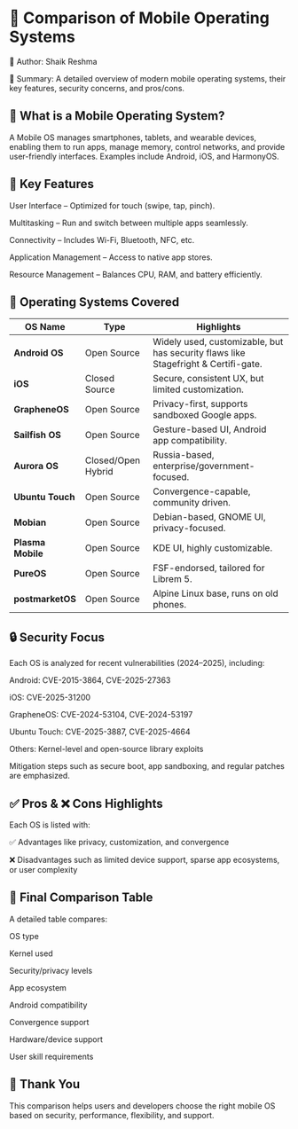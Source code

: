 # 📱 Comparison of Mobile Operating Systems

📄 Author: Shaik Reshma 

📘 Summary: A detailed overview of modern mobile operating systems, their key features, security concerns, and pros/cons.

🧠 What is a Mobile Operating System?
----------------------------------------------------------------------------------------------------------------------------------------------------------------------------------------------------------------
A Mobile OS manages smartphones, tablets, and wearable devices, enabling them to run apps, manage memory, control networks, and provide user-friendly interfaces. Examples include Android, iOS, and HarmonyOS.


🔑 Key Features
----------------------------------------------------------------------------------------------------------------------------------------------------------------------------------------------------------------
User Interface – Optimized for touch (swipe, tap, pinch).

Multitasking – Run and switch between multiple apps seamlessly.

Connectivity – Includes Wi-Fi, Bluetooth, NFC, etc.

Application Management – Access to native app stores.

Resource Management – Balances CPU, RAM, and battery efficiently.

🧾 Operating Systems Covered
----------------------------------------------------------------------------------------------------------------------------------------------------------------------------------------------------------------

| OS Name           | Type               | Highlights                                                                         |
| ----------------- | ------------------ | ---------------------------------------------------------------------------------- |
| **Android OS**    | Open Source        | Widely used, customizable, but has security flaws like Stagefright & Certifi-gate. |
| **iOS**           | Closed Source      | Secure, consistent UX, but limited customization.                                  |
| **GrapheneOS**    | Open Source        | Privacy-first, supports sandboxed Google apps.                                     |
| **Sailfish OS**   | Open Source        | Gesture-based UI, Android app compatibility.                                       |
| **Aurora OS**     | Closed/Open Hybrid | Russia-based, enterprise/government-focused.                                       |
| **Ubuntu Touch**  | Open Source        | Convergence-capable, community driven.                                             |
| **Mobian**        | Open Source        | Debian-based, GNOME UI, privacy-focused.                                           |
| **Plasma Mobile** | Open Source        | KDE UI, highly customizable.                                                       |
| **PureOS**        | Open Source        | FSF-endorsed, tailored for Librem 5.                                               |
| **postmarketOS**  | Open Source        | Alpine Linux base, runs on old phones.                                             |

🔒 Security Focus
----------------------------------------------------------------------------------------------------------------------------------------------------------------------------------------------------------------
Each OS is analyzed for recent vulnerabilities (2024–2025), including:

Android: CVE-2015-3864, CVE-2025-27363

iOS: CVE-2025-31200

GrapheneOS: CVE-2024-53104, CVE-2024-53197

Ubuntu Touch: CVE-2025-3887, CVE-2025-4664

Others: Kernel-level and open-source library exploits

Mitigation steps such as secure boot, app sandboxing, and regular patches are emphasized.

✅ Pros & ❌ Cons Highlights
----------------------------------------------------------------------------------------------------------------------------------------------------------------------------------------------------------------
Each OS is listed with:

✅ Advantages like privacy, customization, and convergence

❌ Disadvantages such as limited device support, sparse app ecosystems, or user complexity


🧾 Final Comparison Table
----------------------------------------------------------------------------------------------------------------------------------------------------------------------------------------------------------------
A detailed table compares:

OS type

Kernel used

Security/privacy levels

App ecosystem

Android compatibility

Convergence support

Hardware/device support

User skill requirements

🙏 Thank You
----------------------------------------------------------------------------------------------------------------------------------------------------------------------------------------------------------------
This comparison helps users and developers choose the right mobile OS based on security, performance, flexibility, and support.

